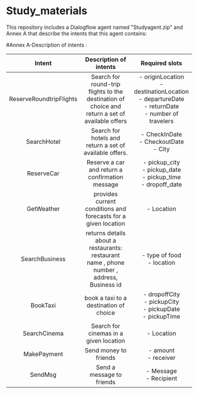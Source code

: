 # Study_materials
This repository includes a Dialogflow agent named "Studyagent.zip" and Annex A that describe the intents that this agent contains:

#Annex A-Description of intents : 

| Intent           |Description of intents |Required slots  | 
|:-------------:|:-----:|:-----:|
| ReserveRoundtripFlights |Search for round-trip flights to the destination of choice and  return a set of available offers |-	originLocation <br/> -	destinationLocation <br/> -	departureDate <br/> -	returnDate <br/> -	number of travelers | 
| SearchHotel |Search for hotels and return a set of available offers.| -	CheckInDate <br/> -	CheckoutDate <br/> -	City| 
| ReserveCar |Reserve a car  and return a confirmation message| -	pickup_city <br/> -	pickup_date <br/> -	pickup_time <br/> -	dropoff_date|
| GetWeather  |provides current conditions and forecasts for a given location| - Location | -	Weather description |
| SearchBusiness |returns details about a restaurants:  restaurant name , phone number , address, Business id| - type of food <br/> - location|
| BookTaxi | book a taxi to a destination of choice|-	dropoffCity <br/> -	pickupCity <br/> -	pickupDate <br/> -	pickupTime|
| SearchCinema | Search for cinemas in a given location|-	Location | 
| MakePayment | Send money to friends| -	amount <br/> -	receiver|
| SendMsg |Send a message to friends| -	Message <br/> -	Recipient| 



